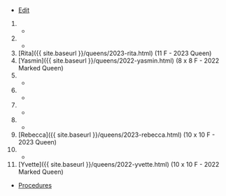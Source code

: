 * [Edit](https://github.com/joejcollins/rhapsody-angel/edit/master/_includes/apiary.md)

1. -
2. -
3. [Rita]({{ site.baseurl }}/queens/2023-rita.html) (11 F - 2023 Queen)
4. [Yasmin]({{ site.baseurl }}/queens/2022-yasmin.html) (8 x 8 F - 2022 Marked Queen)
5. -
6. -
7. -
8. -
9. [Rebecca]({{ site.baseurl }}/queens/2023-rebecca.html) (10 x 10 F - 2023 Queen)
10. -
11. [Yvette]({{ site.baseurl }}/queens/2022-yvette.html) (10 x 10 F - 2022 Marked Queen)

* [Procedures](https://github.com/joejcollins/rhapsody-angel/raw/master/book/00Book.pdf)
